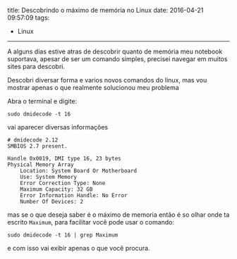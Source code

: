title: Descobrindo o máximo de memória no Linux
date: 2016-04-21 09:57:09
tags:
 - Linux
---
A alguns dias estive atras de descobrir quanto de memória meu notebook suportava, apesar de ser um comando simples, precisei navegar em muitos sites para descobri.
<!--more-->
Descobri diversar forma e varios novos comandos do linux, mas vou mostrar apenas o que realmente solucionou meu problema

Abra o terminal e digite:
```
sudo dmidecode -t 16
```
vai aparecer diversas informações
```
# dmidecode 2.12
SMBIOS 2.7 present.

Handle 0x0019, DMI type 16, 23 bytes
Physical Memory Array
	Location: System Board Or Motherboard
	Use: System Memory
	Error Correction Type: None
	Maximum Capacity: 32 GB
	Error Information Handle: No Error
	Number Of Devices: 2
```
mas se o que deseja saber é o máximo de memoria então é so olhar onde ta escrito `Maximum`, para facilitar você pode usar o comando:
```
sudo dmidecode -t 16 | grep Maximum
```
e com isso vai exibir apenas o que você procura.